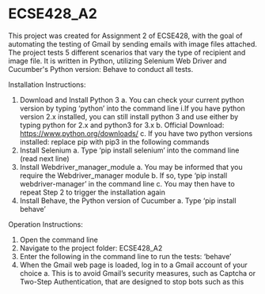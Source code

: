# ECSE428_A2

This project was created for Assignment 2 of ECSE428, with the goal of automating the testing of Gmail by sending emails with image files attached. The project tests 5 different scenarios that vary the type of recipient and image file. It is written in Python, utilizing Selenium Web Driver and Cucumber's Python version: Behave to conduct all tests.

Installation Instructions:
1. Download and Install Python 3
  a. You can check your current python version by typing ‘python’ into the command line
    i.If you have python version 2.x installed, you can still install python 3 and use either by typing python for 2.x and python3 for 3.x
  b. Official Download: https://www.python.org/downloads/ 
  c. If you have two python versions installed: replace pip with pip3 in the following commands
2. Install Selenium
  a. Type ‘pip install selenium’ into the command line (read next line)
3. Install Webdriver_manager_module
  a. You may be informed that you require the Webdriver_manager module
  b. If so, type ‘pip install webdriver-manager’ in the command line
  c. You may then have to repeat Step 2 to trigger the installation again
4. Install Behave, the Python version of Cucumber
  a. Type ‘pip install behave’

Operation Instructions:
1. Open the command line
2. Navigate to the project folder: ECSE428_A2
3. Enter the following in the command line to run the tests: ‘behave’
4. When the Gmail web page is loaded, log in to a Gmail account of your choice
  a. This is to avoid Gmail’s security measures, such as Captcha or Two-Step Authentication, that are designed to stop bots such as this
